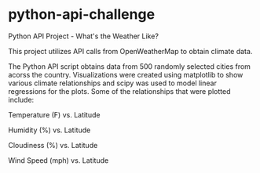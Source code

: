 # python-api-challenge

Python API Project - What's the Weather Like?

This project utilizes API calls from OpenWeatherMap to obtain climate data.

The Python API script obtains data from 500 randomly selected cities from acorss the country.
Visualizations were created using matplotlib to show various climate relationships and scipy was used to model linear regressions for the plots.
Some of the relationships that were plotted include:

Temperature (F) vs. Latitude

Humidity (%) vs. Latitude

Cloudiness (%) vs. Latitude

Wind Speed (mph) vs. Latitude





